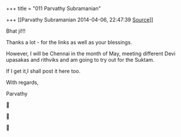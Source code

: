 +++
title = "011 Parvathy Subramanian"

+++
[[Parvathy Subramanian	2014-04-06, 22:47:39 [Source](https://groups.google.com/g/samskrita/c/oZuA18X4ScM)]]



Bhat ji!!!

  

Thanks a lot - for the links as well as your blessings.

  

However, I will be Chennai in the month of May, meeting different Devi upasakas and rithviks and am going to try out for the Suktam.

  

If I get it,I shall post it here too.

  

With regards,

  

Parvathy

  
  







